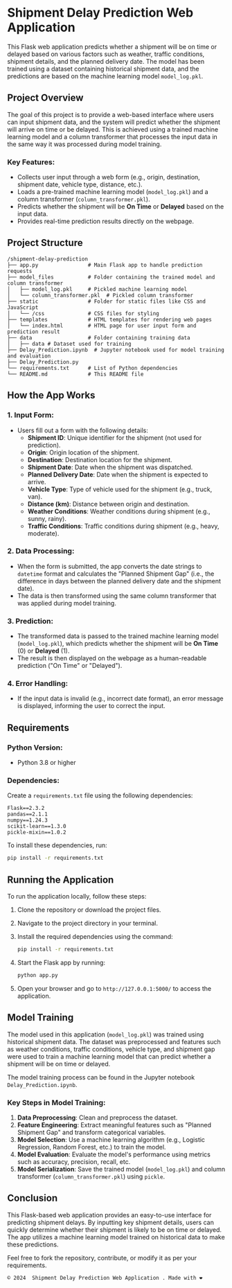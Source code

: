 
# Shipment Delay Prediction Web Application

This Flask web application predicts whether a shipment will be on time or delayed based on various factors such as weather, traffic conditions, shipment details, and the planned delivery date. The model has been trained using a dataset containing historical shipment data, and the predictions are based on the machine learning model `model_log.pkl`.

## Project Overview

The goal of this project is to provide a web-based interface where users can input shipment data, and the system will predict whether the shipment will arrive on time or be delayed. This is achieved using a trained machine learning model and a column transformer that processes the input data in the same way it was processed during model training.

### Key Features:
- Collects user input through a web form (e.g., origin, destination, shipment date, vehicle type, distance, etc.).
- Loads a pre-trained machine learning model (`model_log.pkl`) and a column transformer (`column_transformer.pkl`).
- Predicts whether the shipment will be **On Time** or **Delayed** based on the input data.
- Provides real-time prediction results directly on the webpage.

## Project Structure

```
/shipment-delay-prediction
├── app.py                # Main Flask app to handle prediction requests
├── model_files           # Folder containing the trained model and column transformer
│   ├── model_log.pkl     # Pickled machine learning model
│   └── column_transformer.pkl  # Pickled column transformer
├── static                # Folder for static files like CSS and JavaScript
│   └── /css              # CSS files for styling
├── templates             # HTML templates for rendering web pages
│   └── index.html        # HTML page for user input form and prediction result
├── data                  # Folder containing training data
│   ├── data # Dataset used for training
├── Delay_Prediction.ipynb  # Jupyter notebook used for model training and evaluation
├── Delay_Prediction.py
└── requirements.txt      # List of Python dependencies
└── README.md             # This README file
```

## How the App Works

### 1. **Input Form:**
   - Users fill out a form with the following details:
     - **Shipment ID**: Unique identifier for the shipment (not used for prediction).
     - **Origin**: Origin location of the shipment.
     - **Destination**: Destination location for the shipment.
     - **Shipment Date**: Date when the shipment was dispatched.
     - **Planned Delivery Date**: Date when the shipment is expected to arrive.
     - **Vehicle Type**: Type of vehicle used for the shipment (e.g., truck, van).
     - **Distance (km)**: Distance between origin and destination.
     - **Weather Conditions**: Weather conditions during shipment (e.g., sunny, rainy).
     - **Traffic Conditions**: Traffic conditions during shipment (e.g., heavy, moderate).

### 2. **Data Processing:**
   - When the form is submitted, the app converts the date strings to `datetime` format and calculates the "Planned Shipment Gap" (i.e., the difference in days between the planned delivery date and the shipment date).
   - The data is then transformed using the same column transformer that was applied during model training.

### 3. **Prediction:**
   - The transformed data is passed to the trained machine learning model (`model_log.pkl`), which predicts whether the shipment will be **On Time** (0) or **Delayed** (1).
   - The result is then displayed on the webpage as a human-readable prediction ("On Time" or "Delayed").

### 4. **Error Handling:**
   - If the input data is invalid (e.g., incorrect date format), an error message is displayed, informing the user to correct the input.

## Requirements

### Python Version:
- Python 3.8 or higher

### Dependencies:
Create a `requirements.txt` file using the following dependencies:

```
Flask==2.3.2
pandas==2.1.1
numpy==1.24.3
scikit-learn==1.3.0
pickle-mixin==1.0.2
```

To install these dependencies, run:

```bash
pip install -r requirements.txt
```

## Running the Application

To run the application locally, follow these steps:

1. Clone the repository or download the project files.
2. Navigate to the project directory in your terminal.
3. Install the required dependencies using the command:

   ```bash
   pip install -r requirements.txt
   ```

4. Start the Flask app by running:

   ```bash
   python app.py
   ```

5. Open your browser and go to `http://127.0.0.1:5000/` to access the application.

## Model Training

The model used in this application (`model_log.pkl`) was trained using historical shipment data. The dataset was preprocessed and features such as weather conditions, traffic conditions, vehicle type, and shipment gap were used to train a machine learning model that can predict whether a shipment will be on time or delayed.

The model training process can be found in the Jupyter notebook `Delay_Prediction.ipynb`.

### Key Steps in Model Training:
1. **Data Preprocessing**: Clean and preprocess the dataset.
2. **Feature Engineering**: Extract meaningful features such as "Planned Shipment Gap" and transform categorical variables.
3. **Model Selection**: Use a machine learning algorithm (e.g., Logistic Regression, Random Forest, etc.) to train the model.
4. **Model Evaluation**: Evaluate the model's performance using metrics such as accuracy, precision, recall, etc.
5. **Model Serialization**: Save the trained model (`model_log.pkl`) and column transformer (`column_transformer.pkl`) using `pickle`.

## Conclusion

This Flask-based web application provides an easy-to-use interface for predicting shipment delays. By inputting key shipment details, users can quickly determine whether their shipment is likely to be on time or delayed. The app utilizes a machine learning model trained on historical data to make these predictions.

Feel free to fork the repository, contribute, or modify it as per your requirements.


```
© 2024  Shipment Delay Prediction Web Application . Made with ❤️
```

